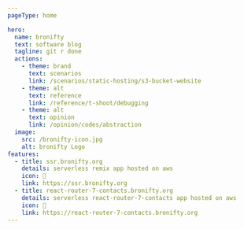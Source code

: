 ```yaml
---
pageType: home

hero:
  name: bronifty
  text: software blog
  tagline: git r done
  actions:
    - theme: brand
      text: scenarios
      link: /scenarios/static-hosting/s3-bucket-website
    - theme: alt
      text: reference
      link: /reference/t-shoot/debugging
    - theme: alt
      text: opinion
      link: /opinion/codes/abstraction
  image:
    src: /bronifty-icon.jpg
    alt: bronifty Logo
features:
  - title: ssr.bronifty.org
    details: serverless remix app hosted on aws
    icon: 🚀
    link: https://ssr.bronifty.org
  - title: react-router-7-contacts.bronifty.org
    details: serverless react-router-7-contacts app hosted on aws
    icon: 🌈
    link: https://react-router-7-contacts.bronifty.org
---
```


